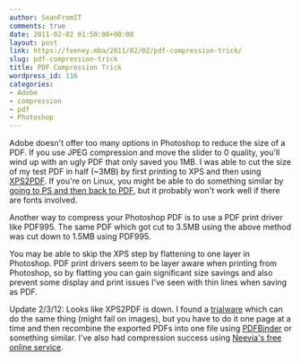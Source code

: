 ```yaml
---
author: SeanFromIT
comments: true
date: 2011-02-02 01:50:00+00:00
layout: post
link: https://feeney.mba/2011/02/02/pdf-compression-trick/
slug: pdf-compression-trick
title: PDF Compression Trick
wordpress_id: 116
categories:
- Adobe
- compression
- pdf
- Photoshop
---
```


Adobe doesn't offer too many options in Photoshop to reduce the size of a PDF. If you use JPEG compression and move the slider to 0 quality, you'll wind up with an ugly PDF that only saved you 1MB. I was able to cut the size of my test PDF in half (~3MB) by first printing to XPS and then using [XPS2PDF](http://www.xps2pdf.org/). If you're on Linux, you might be able to do something similar by [going to PS and then back to PDF](http://pandemoniumillusion.wordpress.com/2008/05/07/compress-a-pdf-with-pdftk/), but it probably won't work well if there are fonts involved.  
  
Another way to compress your Photoshop PDF is to use a PDF print driver like PDF995. The same PDF which got cut to 3.5MB using the above method was cut down to 1.5MB using PDF995.  
  
You may be able to skip the XPS step by flattening to one layer in Photoshop. PDF print drivers seem to be layer aware when printing from Photoshop, so by flatting you can gain significant size savings and also prevent some display and print issues I've seen with thin lines when saving as PDF.  
  
Update 2/3/12: Looks like XPS2PDF is down. I found a [trialware](http://www.clarest.com/site/page4.aspx) which can do the same thing (might fail on images), but you have to do it one page at a time and then recombine the exported PDFs into one file using [PDFBinder](http://howto.cnet.com/8301-11310_39-57344712-285/how-to-combine-multiple-pdfs-into-one-document/) or something similar. I've also had compression success using [Neevia's free online service](http://createpdf.neevia.com/pdfcompress/).
